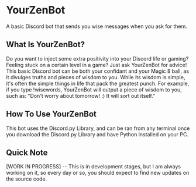 # YourZenBot
A basic Discord bot that sends you wise messages when you ask for them.

## What Is YourZenBot?
Do you want to inject some extra positivity into your Discord life or gaming?
Feeling stuck on a certain level in a game?
Just ask YourZenBot for advice! This basic Discord bot can be both your confidant and your Magic 8 ball, as it divulges truths and pieces of wisdom to you. While its wisdom is simple, it's often the simple things in life that pack the greatest punch.
For example, if you type !wisewords, YourZenBot will output a piece of wisdom to you, such as: "Don't worry about tomorrow! :) It will sort out itself."

## How To Use YourZenBot
This bot uses the Discord.py Library, and can be ran from any terminal once you download the Discord.py Library and have Python installed on your PC.

## Quick Note
[WORK IN PROGRESS] -- This is in development stages, but I am always working on it, so every day or so, you should expect to find new updates on the source code.
